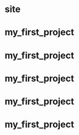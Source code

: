 # site
# my_first_project
# my_first_project
# my_first_project
# my_first_project
# my_first_project
